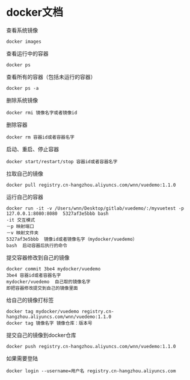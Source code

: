 # docker文档

查看系统镜像
```
docker images
```
查看运行中的容器
```
docker ps
```
查看所有的容器（包括未运行的容器）
```
docker ps -a
```
删除系统镜像
```
docker rmi 镜像名字或者镜像id
```
删除容器
```
docker rm 容器id或者容器名字
```
启动、重启、停止容器
```
docker start/restart/stop 容器id或者容器名字
```
拉取自己的镜像
```
docker pull registry.cn-hangzhou.aliyuncs.com/wnn/vuedemo:1.1.0
```
运行自己的容器
```
docker run -it -v /Users/wnn/Desktop/gitlab/vuedemo/:/myvuetest -p 127.0.0.1:8080:8080  5327af3e5bbb bash
-it 交互模式
－p 映射端口
－v 映射文件夹
5327af3e5bbb  镜像id或者镜像名字（mydocker/vuedemo）
bash  启动容器后执行的命令
```
提交容器修改到自己的镜像
```
docker commit 3be4 mydocker/vuedemo
3be4 容器id或者容器名字
mydocker/vuedemo  自己取的镜像名字
即把容器修改提交到自己的镜像里面
```
给自己的镜像打标签
```
docker tag mydocker/vuedemo registry.cn-hangzhou.aliyuncs.com/wnn/vuedemo:1.1.0
docker tag 镜像名字 镜像仓库：版本号
```
提交自己的镜像到docker仓库
```
docker push registry.cn-hangzhou.aliyuncs.com/wnn/vuedemo:1.1.0
```
如果需要登陆
```
docker login --username=用户名 registry.cn-hangzhou.aliyuncs.com
```




